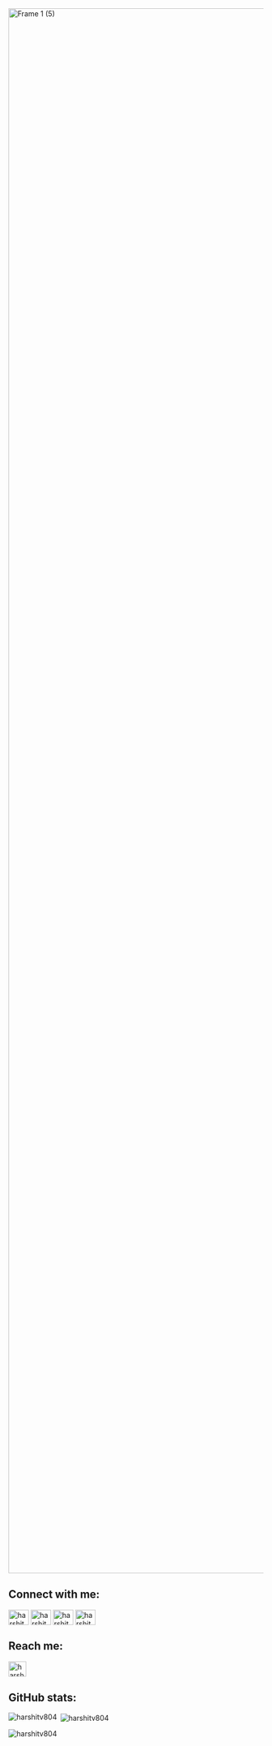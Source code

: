 <img width="3089" alt="Frame 1 (5)" src="https://github.com/harshitv804/harshitv804/assets/100853494/52839318-350a-4cec-b0b4-dccaaf70c6b1">

## Connect with me:
<p align="left">
<a href="https://twitter.com/harshitv804" target="_blank" rel="noopener noreferrer"><img align="center" src="https://raw.githubusercontent.com/rahuldkjain/github-profile-readme-generator/master/src/images/icons/Social/twitter.svg" alt="harshitv804" height="30" width="40" /></a>
<a href="https://linkedin.com/in/harshitv804" target="_blank" rel="noopener noreferrer"><img align="center" src="https://raw.githubusercontent.com/rahuldkjain/github-profile-readme-generator/master/src/images/icons/Social/linked-in-alt.svg" alt="harshitv804" height="30" width="40" /></a>
<a href="https://kaggle.com/harshit804" target="_blank" rel="noopener noreferrer"><img align="center" src="https://raw.githubusercontent.com/rahuldkjain/github-profile-readme-generator/master/src/images/icons/Social/kaggle.svg" alt="harshit804" height="30" width="40" /></a>
<a href="https://www.leetcode.com/harshitv804" target="_blank" rel="noopener noreferrer"><img align="center" src="https://raw.githubusercontent.com/rahuldkjain/github-profile-readme-generator/master/src/images/icons/Social/leet-code.svg" alt="harshitv804" height="30" width="40" /></a>
</p>

## Reach me:
<a href="mailto:harshitvenkatesan88@gmail.com" target="_blank" rel="noopener noreferrer"><img align="center" src="https://mailmeteor.com/logos/assets/PNG/Gmail_Logo_512px.png" alt="harshitv804" height="30" width="35" /></a>

## GitHub stats:
<p><img align="left" src="https://github-readme-stats.vercel.app/api/top-langs?username=harshitv804&show_icons=true&locale=en&layout=compact" alt="harshitv804" /></p>

<p>&nbsp;<img align="center" src="https://github-readme-stats.vercel.app/api?username=harshitv804&show_icons=true&locale=en" alt="harshitv804" /></p>

<p><img align="center" src="https://github-readme-streak-stats.herokuapp.com/?user=harshitv804&" alt="harshitv804" /></p>
